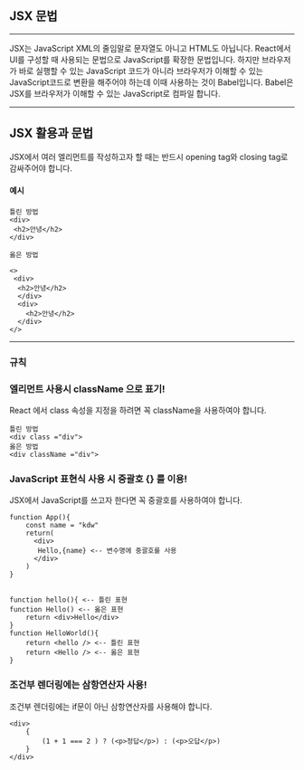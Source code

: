 ## JSX 문법 

---
JSX는 JavaScript XML의 줄임말로 문자열도 아니고 HTML도 아닙니다.
React에서 UI를 구성할 때 사용되는 문법으로 JavaScript를 확장한 문법입니다.
하지만 브라우저가 바로 실행할 수 있는 JavaScript 코드가 아니라 
브라우저가 이해할 수 있는 JavaScript코드로 변환을 해주어야 하는데 이때 사용하는 것이 Babel입니다.
Babel은 JSX를 브라우저가 이해할 수 있는 JavaScript로 컴파일 합니다.

---

## JSX 활용과 문법

JSX에서 여러 엘리먼트를 작성하고자 할 때는 반드시 opening tag와 closing tag로 감싸주어야 합니다.

#### 예시

```
틀린 방법
<div>
 <h2>안녕</h2>
</div> 

옳은 방법

<> 
 <div>
  <h2>안녕</h2>
  </div>
  <div>
    <h2>안녕</h2>
  </div>
</>

```
---

### 규칙
### 엘리먼트 사용시 className 으로 표기!
React 에서 class 속성을 지정을 하려면 꼭 className을 사용하여야 합니다.
```
틀린 방법
<div class ="div">
옳은 방법
<div className ="div">

```

### JavaScript 표현식 사용 시 중괄호 {} 를 이용!
JSX에서 JavaScript를 쓰고자 한다면 꼭 중괄호를 사용하여야 합니다.
```
function App(){
    const name = "kdw"
    return(
      <div>
       Hello,{name} <-- 변수명에 중괄호를 사용
      </div>
    )
}

```

```

function hello(){ <-- 틀린 표현
function Hello() <-- 옳은 표현
    return <div>Hello</div>
}
function HelloWorld(){
    return <hello /> <-- 틀린 표현
    return <Hello /> <-- 옳은 표현
}

```

### 조건부 렌더링에는 삼항연산자 사용!
조건부 렌더링에는 if문이 아닌 삼항연산자를 사용해야 합니다.
```
<div>
    {
        (1 + 1 === 2 ) ? (<p>정답</p>) : (<p>오답</p>)
    }
</div>
```






